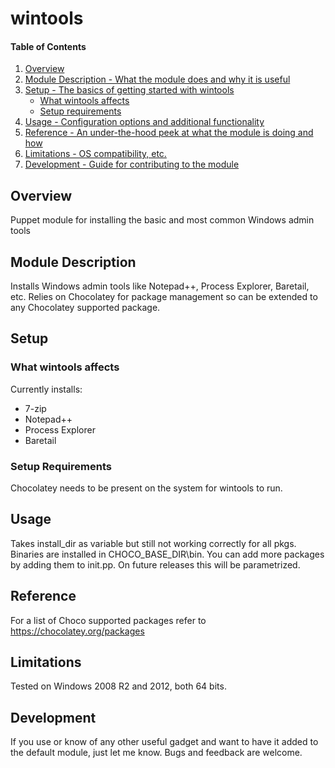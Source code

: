 # wintools

#### Table of Contents

1. [Overview](#overview)
2. [Module Description - What the module does and why it is useful](#module-description)
3. [Setup - The basics of getting started with wintools](#setup)
    * [What wintools affects](#what-wintools-affects)
    * [Setup requirements](#setup-requirements)
4. [Usage - Configuration options and additional functionality](#usage)
5. [Reference - An under-the-hood peek at what the module is doing and how](#reference)
5. [Limitations - OS compatibility, etc.](#limitations)
6. [Development - Guide for contributing to the module](#development)

## Overview

Puppet module for installing the basic and most common Windows admin tools


## Module Description

Installs Windows admin tools like Notepad++, Process Explorer, Baretail, etc.
Relies on Chocolatey for package management so can be extended to any Chocolatey
supported package.

## Setup

### What wintools affects

Currently installs:
  - 7-zip
  - Notepad++
  - Process Explorer
  - Baretail

### Setup Requirements

Chocolatey needs to be present on the system for wintools to run.

## Usage

Takes install_dir as variable but still not working correctly for all pkgs.
Binaries are installed in CHOCO_BASE_DIR\\bin.
You can add more packages by adding them to init.pp. On future releases this
will be parametrized.

## Reference

For a list of Choco supported packages refer to https://chocolatey.org/packages

## Limitations

Tested on Windows 2008 R2 and 2012, both 64 bits.

## Development

If you use or know of any other useful gadget and want to have it added to the
default module, just let me know. Bugs and feedback are welcome.


